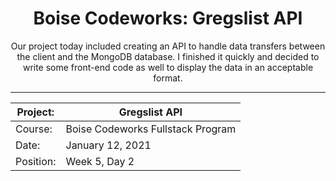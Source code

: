<div align="center">

# Boise Codeworks: Gregslist API

Our project today included creating an API to handle data transfers between the client and the MongoDB database. I finished it quickly and decided to write some front-end code as well to display the data in an acceptable format.

<hr/>

| Project:  | Gregslist API                     |
|-----------|-----------------------------------|
| Course:   | Boise Codeworks Fullstack Program |
| Date:     | January 12, 2021                  |
| Position: | Week 5, Day 2                     |

</div>
